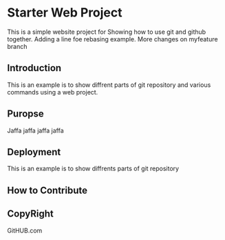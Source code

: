 # Starter Web Project
This is a simple website project for 
Showing how to use git and github together.
Adding a line foe rebasing example. 
More changes on myfeature branch 
## Introduction

This is an example is to show diffrent parts of git repository and  various commands using a web project.



## Puropse 
 Jaffa jaffa jaffa jaffa
## Deployment 

This is an example is to show diffrents parts of git repository 

## How  to  Contribute 

## CopyRight 

GitHUB.com
